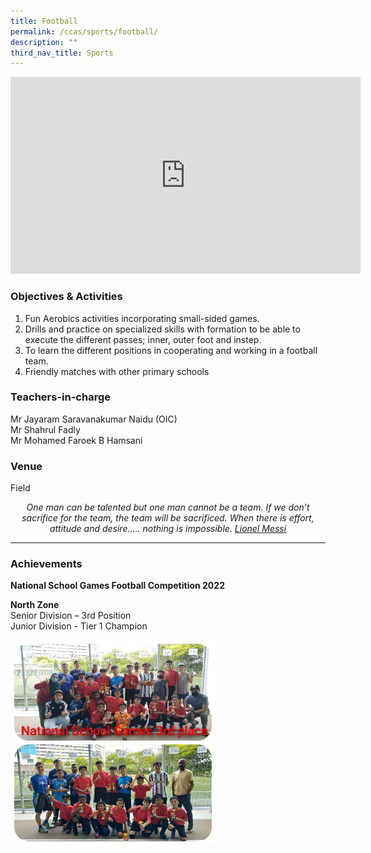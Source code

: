 ```yaml
---
title: Football
permalink: /ccas/sports/football/
description: ""
third_nav_title: Sports
---
```

<iframe allowfullscreen="" allow="accelerometer; autoplay; clipboard-write; encrypted-media; gyroscope; picture-in-picture; web-share" frameborder="0" title="YouTube video player" src="https://www.youtube.com/embed/G--zgP0h6FI?si=3jUQ7FtNXPGlUVMk" height="315" width="560"></iframe>

### Objectives &amp; Activities

1.  Fun Aerobics activities incorporating small-sided games.
2.  Drills and practice on specialized skills with formation to be able to execute the different passes; inner, outer foot and instep.
3.  To learn the different positions in cooperating and working in a football team.
4.  Friendly matches with other primary schools

### Teachers-in-charge

Mr Jayaram Saravanakumar Naidu (OIC) <br>
Mr Shahrul Fadly <br>
Mr Mohamed Faroek B Hamsani

### Venue

Field

<center><i>One man can be talented but one man cannot be a team. If we don’t sacrifice for the team, the team will be sacrificed. When there is effort, attitude and desire….. nothing is impossible. <u>Lionel Messi</u></i></center>

***

### Achievements

**National School Games Football Competition 2022**

**North Zone** <br>
Senior Division – 3rd&nbsp;Position <br>
Junior Division - Tier 1 Champion

<img style="width:65%" src="/images/football.jpg">